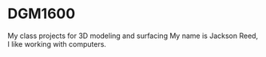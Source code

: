 # DGM1600 
My class projects for 3D modeling and surfacing
My name is Jackson Reed, I like working with computers.